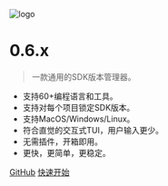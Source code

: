 <!-- _coverpage.md -->

![logo](https://proxy.vmr.us.kg/proxy/https://cdn.jsdelivr.net/gh/moqsien/img_repo@main/vmr_logo_trans.png)

# 0.6.x

> 一款通用的SDK版本管理器。

- 支持60+编程语言和工具。
- 支持对每个项目锁定SDK版本。
- 支持MacOS/Windows/Linux。
- 符合直觉的交互式TUI，用户输入更少。
- 无需插件，开箱即用。
- 更快，更简单，更稳定。

[GitHub](https://github.com/gvcgo/version-manager)
[快速开始](/zh-cn/quickstart)